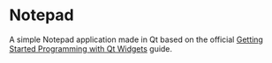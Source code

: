 # Notepad
A simple Notepad application made in Qt based on the official [Getting Started Programming with Qt Widgets](http://doc.qt.io/qt-5/gettingstartedqt.html) guide.

